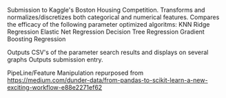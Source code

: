 Submission to Kaggle's Boston Housing Competition. 
Transforms and normalizes/discretizes both categorical and numerical features.
Compares the efficacy of the following parameter optimized algoritms:
  KNN
  Ridge Regression
  Elastic Net Regression
  Decision Tree Regression
  Gradient Boosting Regression
  
Outputs CSV's of the parameter search results and displays on several graphs
Outputs submission entry.

PipeLine/Feature Manipulation repurposed from https://medium.com/dunder-data/from-pandas-to-scikit-learn-a-new-exciting-workflow-e88e2271ef62
